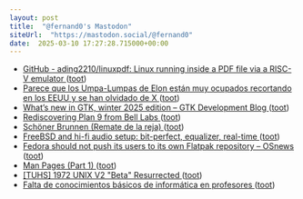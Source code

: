 ```yaml
---
layout: post
title:  "@fernand0's Mastodon"
siteUrl:  "https://mastodon.social/@fernand0"
date:  2025-03-10 17:27:28.715000+00:00
---
```

*  [GitHub - ading2210/linuxpdf: Linux running inside a PDF file via a RISC-V emulator  ](https://github.com/ading2210/linuxpdf) ([toot](https://mastodon.social/@fernand0/114139309586098505))
*  [Parece que los Umpa-Lumpas de Elon están muy ocupados recortando en los EEUU y se han olvidado de X ](https://mastodon.social/@fernand0/114139169222370069) ([toot](https://mastodon.social/@fernand0/114139169222370069))
*  [What’s new in GTK, winter 2025 edition – GTK Development Blog ](https://blog.gtk.org/2025/02/01/whats-new-in-gtk-winter-2025-edition) ([toot](https://mastodon.social/@fernand0/114139128530596210))
*  [Rediscovering Plan 9 from Bell Labs ](https://itsfoss.com/plan9) ([toot](https://mastodon.social/@fernand0/114138853951527572))
*  [Schöner Brunnen (Remate de la reja) ](https://www.flickr.com/photos/fernand0/54360107838) ([toot](https://mastodon.social/@fernand0/114138185884481419))
*  [FreeBSD and hi-fi audio setup: bit-perfect, equalizer, real-time ](https://m4c.pl/blog/freebsd-audio-setup-bitperfect-equalizer-realtime) ([toot](https://mastodon.social/@fernand0/114138183950625794))
*  [Fedora should not push its users to its own Flatpak repository  –  OSnews ](https://www.osnews.com/story/141723/fedora-should-not-push-its-users-to-its-own-flatpak-repository) ([toot](https://mastodon.social/@fernand0/114137954468375563))
*  [Man Pages (Part 1) ](https://abochannek.github.io/utilities/2024/12/08/man-pages.htm) ([toot](https://mastodon.social/@fernand0/114137655866747483))
*  [[TUHS] 1972 UNIX V2 "Beta" Resurrected ](https://www.tuhs.org/pipermail/tuhs/2025-February/031420.htm) ([toot](https://mastodon.social/@fernand0/114137366793665135))
*  [Falta de conocimientos básicos de informática en profesores ](https://changlonet.com/blog/falta-de-conocimientos-bsicos-de-informtica-en-profesores) ([toot](https://mastodon.social/@fernand0/114135677262638353))
